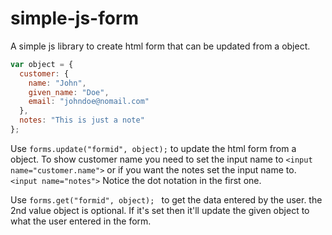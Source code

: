 # simple-js-form
A simple js library to create html form that can be updated from a object.

```javascript
var object = {
  customer: {
    name: "John",
    given_name: "Doe",
    email: "johndoe@nomail.com"
  },
  notes: "This is just a note"
};
```
Use
```forms.update("formid", object);```
to update the html form from a object. To show customer name you need to set the input name to ```<input name="customer.name">``` or if you want the notes set the input name to. ```<input name="notes">``` Notice the dot notation in the first one.

Use 
```forms.get("formid", object); ``` 
to get the data entered by the user. the 2nd value object is optional. If it's set then it'll update the given object to what the user entered in the form.
